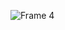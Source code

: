 ![Frame 4](https://github.com/Moon-Null/.github/assets/113758772/8220187d-4388-47dc-8ff6-de3f920dad5a)
